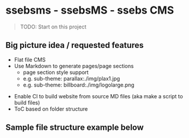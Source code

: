 # ssebsms - ssebsMS - ssebs CMS

> TODO: Start on this project

## Big picture idea / requested features
- Flat file CMS
- Use Markdown to generate pages/page sections
    - page section style support 
    - e.g. sub-theme: parallax:./img/plax1.jpg
    - e.g. sub-theme: billboard:./img/logolarge.png
<!-- - Multiple Page Types (Home / Portfolio (Gallery) / Generic / Form / etc) -->
- Enable CI to build website from source MD files (aka make a script to build files)
- ToC based on folder structure

## Sample file structure example below
```

```
